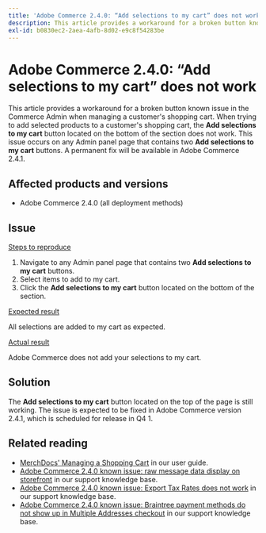 ```yaml
---
title: 'Adobe Commerce 2.4.0: “Add selections to my cart” does not work'
description: This article provides a workaround for a broken button known issue in the Commerce Admin when managing a customer's shopping cart. When trying to add selected products to a customer's shopping cart, the **Add selections to my cart** button located on the bottom of the section does not work. This issue occurs on any Admin panel page that contains two **Add selections to my cart** buttons. A permanent fix will be available in Adobe Commerce 2.4.1.
exl-id: b0830ec2-2aea-4afb-8d02-e9c8f54283be
---
```

# Adobe Commerce 2.4.0: “Add selections to my cart” does not work

This article provides a workaround for a broken button known issue in the Commerce Admin when managing a customer's shopping cart. When trying to add selected products to a customer's shopping cart, the **Add selections to my cart** button located on the bottom of the section does not work. This issue occurs on any Admin panel page that contains two **Add selections to my cart** buttons. A permanent fix will be available in Adobe Commerce 2.4.1.

## Affected products and versions

* Adobe Commerce 2.4.0 (all deployment methods)

## Issue

<u>Steps to reproduce</u>

1. Navigate to any Admin panel page that contains two **Add selections to my cart** buttons.
1. Select items to add to my cart.
1. Click the **Add selections to my cart** button located on the bottom of the section.

<u>Expected result</u>

All selections are added to my cart as expected.

<u>Actual result</u>

Adobe Commerce does not add your selections to my cart.

## Solution

The **Add selections to my cart** button located on the top of the page is still working. The issue is expected to be fixed in Adobe Commerce version 2.4.1, which is scheduled for release in Q4 1.

## Related reading

* [MerchDocs' Managing a Shopping Cart](https://docs.magento.com/user-guide/sales/shopping-assisted-cart-manage.html) in our user guide.
* [Adobe Commerce 2.4.0 known issue: raw message data display on storefront](https://support.magento.com/hc/en-us/articles/360045804332) in our support knowledge base.
* [Adobe Commerce 2.4.0 known issue: Export Tax Rates does not work](https://support.magento.com/hc/en-us/articles/360045850032) in our support knowledge base.
* [Adobe Commerce 2.4.0 known issue: Braintree payment methods do not show up in Multiple Addresses checkout](https://support.magento.com/hc/en-us/articles/360046354992) in our support knowledge base.
